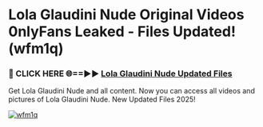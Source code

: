 # Lola Glaudini Nude Original Videos 0nlyFans Leaked - Files Updated! (wfm1q)

<h3>🔴 CLICK HERE 🌐==►► <a href="https://tinyurl.com/52m3yx9h" rel="nofollow">Lola Glaudini Nude Updated Files</a></h3>

Get Lola Glaudini Nude and all content. Now you can access all videos and pictures of Lola Glaudini Nude. New Updated Files 2025!

[![wfm1q](https://i.imgur.com/TnHtlc8.gif)](https://tinyurl.com/52m3yx9h)
